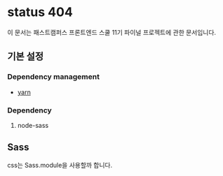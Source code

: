 # status 404

이 문서는 패스트캠퍼스 프론트엔드 스쿨 11기 파이널 프로젝트에 관한 문서입니다.

## 기본 설정

### Dependency management

- [yarn](https://yarnpkg.com/en/docs/install#windows-stable)

### Dependency

1. node-sass

## Sass

css는 Sass.module을 사용할까 합니다.

```css

```
